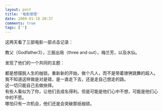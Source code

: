 ```yaml
---
layout: post
title: '电影感悟'
date: 2009-01-18 20:37
comments: true
tags: ['']
---
```


这两天看了三部电影一部点击记录：

教父（Godfather3），三振出局（three and out），梅兰芳，以及水仙。

发现了他们的一个共同的主题：

都是想摆脱人生的枷锁。重新新的开始，做个凡人，而不是带着镣铐跳舞的超人。  
我不知道这样做是对是错，是一直走下去，还是走自己想走的路。  
这一切只能自己去做抉择。  
有些人看似为了你，让他们去成名得利。但是可能是他们心中不想，可能是他们心中的不愿。  
哪怕只有一次机会，他们还是会突破那纸枷锁。


